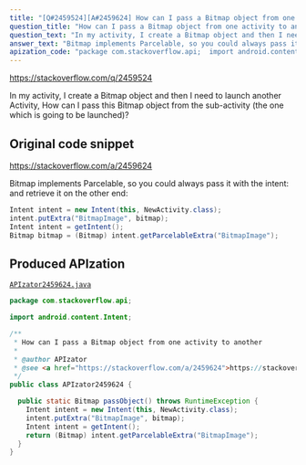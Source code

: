 ```yaml
---
title: "[Q#2459524][A#2459624] How can I pass a Bitmap object from one activity to another"
question_title: "How can I pass a Bitmap object from one activity to another"
question_text: "In my activity, I create a Bitmap object and then I need to launch another Activity, How can I pass this Bitmap object from the sub-activity (the one which is going to be launched)?"
answer_text: "Bitmap implements Parcelable, so you could always pass it with the intent: and retrieve it on the other end:"
apization_code: "package com.stackoverflow.api;  import android.content.Intent;  /**  * How can I pass a Bitmap object from one activity to another  *  * @author APIzator  * @see <a href=\"https://stackoverflow.com/a/2459624\">https://stackoverflow.com/a/2459624</a>  */ public class APIzator2459624 {    public static Bitmap passObject() throws RuntimeException {     Intent intent = new Intent(this, NewActivity.class);     intent.putExtra(\"BitmapImage\", bitmap);     Intent intent = getIntent();     return (Bitmap) intent.getParcelableExtra(\"BitmapImage\");   } }"
---
```


https://stackoverflow.com/q/2459524

In my activity, I create a Bitmap object and then I need to launch another Activity,
How can I pass this Bitmap object from the sub-activity (the one which is going to be launched)?



## Original code snippet

https://stackoverflow.com/a/2459624

Bitmap implements Parcelable, so you could always pass it with the intent:
and retrieve it on the other end:

```java
Intent intent = new Intent(this, NewActivity.class);
intent.putExtra("BitmapImage", bitmap);
Intent intent = getIntent(); 
Bitmap bitmap = (Bitmap) intent.getParcelableExtra("BitmapImage");
```

## Produced APIzation

[`APIzator2459624.java`](https://github.com/pasqualesalza/apization-temp-data/raw/master/apizations/java/APIzator2459624.java)

```java
package com.stackoverflow.api;

import android.content.Intent;

/**
 * How can I pass a Bitmap object from one activity to another
 *
 * @author APIzator
 * @see <a href="https://stackoverflow.com/a/2459624">https://stackoverflow.com/a/2459624</a>
 */
public class APIzator2459624 {

  public static Bitmap passObject() throws RuntimeException {
    Intent intent = new Intent(this, NewActivity.class);
    intent.putExtra("BitmapImage", bitmap);
    Intent intent = getIntent();
    return (Bitmap) intent.getParcelableExtra("BitmapImage");
  }
}

```